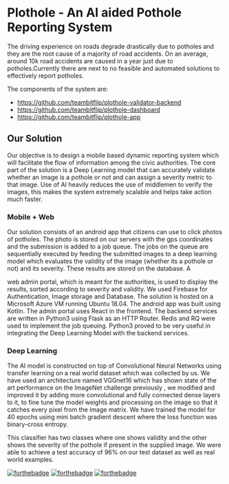 # Plothole - An AI aided Pothole Reporting System

The driving experience on roads degrade drastically due to potholes and they are the root cause of a majority of road accidents.
On an average, around 10k road accidents are caused in a year just due to potholes.Currently there are next to no feasible and automated solutions to effectively report potholes.

The components of the system are:

* https://github.com/teambitflip/plothole-validator-backend
* https://github.com/teambitflip/plothole-dashboard
* https://github.com/teambitflip/plothole-app

## Our Solution

Our objective is to design a mobile based dynamic reporting system which will facilitate
the flow of information among the civic authorities. The core part of the solution is a
Deep Learning model that can accurately validate whether an image is a pothole or not
and can assign a severity metric to that image. Use of AI heavily reduces the use of
middlemen to verify the images, this makes the system extremely scalable and helps
take action much faster.

### Mobile + Web

Our solution consists of an android app that citizens can use to click photos of potholes.
The photo is stored on our servers with the gps coordinates and the submission is added
to a job queue. The jobs on the queue are sequentially executed by feeding the
submitted images to a deep learning model which evaluates the validity of the image
(whether its a pothole or not) and its severity. These results are stored on the database. A

web admin portal, which is meant for the authorities, is used to display the results, sorted
according to severity and validity. We used Firebase for Authentication, Image storage
and Database. The solution is hosted on a Microsoft Azure VM running Ubuntu 18.04.
The android app was built using Kotlin. The admin portal uses React in the frontend. The
backend services are written in Python3 using Flask as an HTTP Router. Redis and RQ
were used to implement the job queuing. Python3 proved to be very useful in integrating
the Deep Learning Model with the backend services.

### Deep Learning

The AI model is constructed on top of Convolutional Neural Networks using transfer
learning on a real world dataset which was collected by us. We have used an
architecture named VGGnet16 which has shown state of the art performance on the
ImageNet challenge previously , we modified and improved it by adding more
convolutional and fully connected dense layers to it, to fine tune the model weights and
processing on the image so that it catches every pixel from the image matrix. We have
trained the model for 40 epochs using mini batch gradient descent where the loss
function was binary-cross entropy.

This classifier has two classes where one shows validity and the other shows the severity
of the pothole if present in the supplied image. We were able to achieve a test accuracy
of 96% on our test dataset as well as real world examples.

[![forthebadge](https://forthebadge.com/images/badges/made-with-python.svg)](https://forthebadge.com)
[![forthebadge](https://forthebadge.com/images/badges/made-with-javascript.svg)](https://forthebadge.com)
[![forthebadge](https://forthebadge.com/images/badges/built-for-android.svg)](https://forthebadge.com)